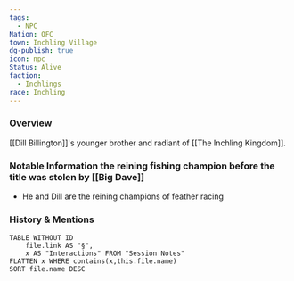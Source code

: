 ```yaml
---
tags:
  - NPC
Nation: OFC
town: Inchling Village
dg-publish: true
icon: npc
Status: Alive
faction:
  - Inchlings
race: Inchling
---
```


### Overview
[[Dill Billington]]'s younger brother and radiant of [[The Inchling Kingdom]].

### Notable Information the reining fishing champion before the title was stolen by [[Big Dave]]
- He and Dill are the reining champions of feather racing 

### History & Mentions
```dataview
TABLE WITHOUT ID
	file.link AS "§", 
	x AS "Interactions" FROM "Session Notes"
FLATTEN x WHERE contains(x,this.file.name) 
SORT file.name DESC
```